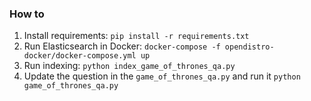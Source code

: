 ### How to

1. Install requirements: `pip install -r requirements.txt`
2. Run Elasticsearch in Docker: `docker-compose -f opendistro-docker/docker-compose.yml up`
3. Run indexing: `python index_game_of_thrones_qa.py`
4. Update the question in the `game_of_thrones_qa.py` and run it `python game_of_thrones_qa.py`